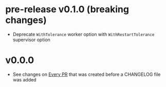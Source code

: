# pre-release v0.1.0 (breaking changes)

* Deprecate `WithTolerance` worker option with `WithRestartTolerance` supervisor option

# v0.0.0

* See changes on [Every PR](https://github.com/capatazlib/go-capataz/pulls?q=is%3Apr+is%3Aclosed+label%3Apre-changelog) that was created before a CHANGELOG file was added
